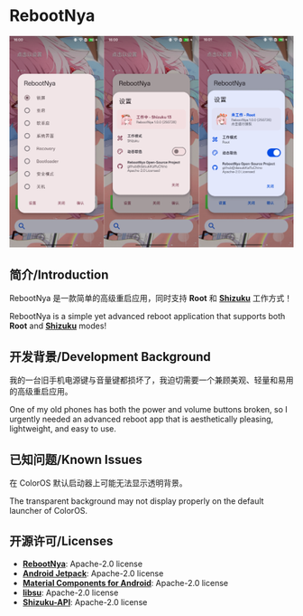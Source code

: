 # RebootNya

<img src="./image/screenshot.png" alt="ScreenShot"/>

## 简介/Introduction

RebootNya 是一款简单的高级重启应用，同时支持 **Root** 和 **[Shizuku](https://shizuku.rikka.app/)** 工作方式！

RebootNya is a simple yet advanced reboot application that supports both **Root** and **[Shizuku](https://shizuku.rikka.app/)** modes!

## 开发背景/Development Background

我的一台旧手机电源键与音量键都损坏了，我迫切需要一个兼顾美观、轻量和易用的高级重启应用。

One of my old phones has both the power and volume buttons broken, so I urgently needed an advanced reboot app that is aesthetically pleasing, lightweight, and easy to use.

## 已知问题/Known Issues

在 ColorOS 默认启动器上可能无法显示透明背景。

The transparent background may not display properly on the default launcher of ColorOS.

## 开源许可/Licenses

- **[RebootNya](https://github.com/daisukiKaffuChino/RebootNya)**: Apache-2.0 license
- **[Android Jetpack](https://github.com/androidx/androidx)**: Apache-2.0 license
- **[Material Components for Android](https://github.com/material-components/material-components-android)**: Apache-2.0 license
- **[libsu](https://github.com/topjohnwu/libsu)**: Apache-2.0 license
- **[Shizuku-API](https://github.com/RikkaApps/Shizuku-API)**: Apache-2.0 license
